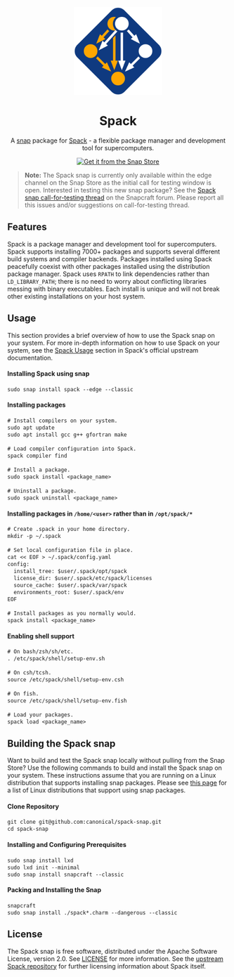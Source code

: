 <div align="center">

<img src="./assets/spack-logo.svg" width="200" height="200" alt="Spack logo">
<br>

# Spack

A [snap](https://snapcraft.io/about) package for [Spack](https://spack.io/about/) - a flexible package manager and development tool for supercomputers.

[![Get it from the Snap Store](https://snapcraft.io/static/images/badges/en/snap-store-black.svg)](https://snapcraft.io/spack)

</div>

> __Note:__ The Spack snap is currently only available within the edge channel on the Snap Store as the initial call for testing window is open.
> Interested in testing this new snap package? See the [Spack snap call-for-testing thread](https://forum.snapcraft.io/t/call-for-testing-spack-0-20-2/37272)
> on the Snapcraft forum. Please report all this issues and/or suggestions on call-for-testing thread.

## Features

Spack is a package manager and development tool for supercomputers. Spack supports
installing 7000+ packages and supports several different build systems and compiler
backends. Packages installed using Spack peacefully coexist with other packages
installed using the distribution package manager. Spack uses `RPATH` to link
dependencies rather than `LD_LIBRARY_PATH`; there is no need to worry about conflicting
libraries messing with binary executables. Each install is unique and will not break
other existing installations on your host system.

## Usage

This section provides a brief overview of how to use the Spack snap on your system.
For more in-depth information on how to use Spack on your system, see the 
[Spack Usage](https://spack.readthedocs.io/en/latest/basic_usage.html) section in
Spack's official upstream documentation.

#### Installing Spack using snap

```shell
sudo snap install spack --edge --classic
```

#### Installing packages

```shell
# Install compilers on your system.
sudo apt update
sudo apt install gcc g++ gfortran make

# Load compiler configuration into Spack.
spack compiler find

# Install a package.
sudo spack install <package_name>

# Uninstall a package.
sudo spack uninstall <package_name>
```

#### Installing packages in `/home/<user>` rather than in `/opt/spack/*`

```shell
# Create .spack in your home directory.
mkdir -p ~/.spack

# Set local configuration file in place.
cat << EOF > ~/.spack/config.yaml
config:
  install_tree: $user/.spack/opt/spack
  license_dir: $user/.spack/etc/spack/licenses
  source_cache: $user/.spack/var/spack
  environments_root: $user/.spack/env
EOF

# Install packages as you normally would.
spack install <package_name>
```

#### Enabling shell support

```shell
# On bash/zsh/sh/etc.
. /etc/spack/shell/setup-env.sh

# On csh/tcsh.
source /etc/spack/shell/setup-env.csh

# On fish.
source /etc/spack/shell/setup-env.fish

# Load your packages.
spack load <package_name>
```

## Building the Spack snap

Want to build and test the Spack snap locally without pulling from the Snap Store? 
Use the following commands to build and install the Spack snap on your system. These
instructions assume that you are running on a Linux distribution that supports 
installing snap packages. Please see [this page](https://snapcraft.io/docs/installing-snapd) 
for a list of Linux distributions that support using snap packages.

#### Clone Repository

```shell
git clone git@github.com:canonical/spack-snap.git
cd spack-snap
```

#### Installing and Configuring Prerequisites

```shell
sudo snap install lxd
sudo lxd init --minimal
sudo snap install snapcraft --classic
```

#### Packing and Installing the Snap

```shell
snapcraft
sudo snap install ./spack*.charm --dangerous --classic
```

## License

The Spack snap is free software, distributed under the Apache Software License, version 2.0. See [LICENSE](./LICENSE) for more information. See the 
[upstream Spack repository](https://github.com/spack/spack) for further licensing information about Spack itself.
